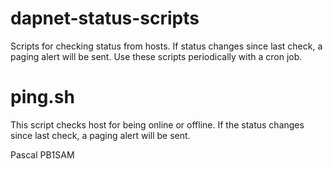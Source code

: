 # dapnet-status-scripts
Scripts for checking status from hosts.
If status changes since last check, a paging alert will be sent.
Use these scripts periodically with a cron job.
<H1>ping.sh</H1>
This script checks host for being online or offline.
If the status changes since last check, a paging alert will be sent.

Pascal PB1SAM
